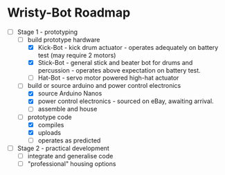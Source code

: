 # Wristy-Bot Roadmap

- [ ] Stage 1 - prototyping
    - [ ] build prototype hardware
        - [x] Kick-Bot - kick drum actuator - operates adequately on battery test (may require 2 motors)
        - [x] Stick-Bot - general stick and beater bot for drums and percussion - operates above expectation on battery test.
        - [ ] Hat-Bot - servo motor powered high-hat actuator
    - [ ] build or source arduino and power control electronics
        - [x] source Arduino Nanos
        - [x] power control electronics - sourced on eBay, awaiting arrival.
        - [ ] assemble and house
    - [ ] prototype code
        - [x] compiles
        - [x] uploads
        - [ ] operates as predicted
- [ ] Stage 2 - practical development
    - [ ] integrate and generalise code
    - [ ] "professional" housing options